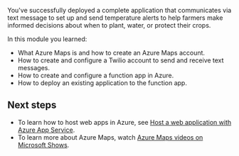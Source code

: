 You've successfully deployed a complete application that communicates via text message to set up and send temperature alerts to help farmers make informed decisions about when to plant, water, or protect their crops.

In this module you learned:

* What Azure Maps is and how to create an Azure Maps account.
* How to create and configure a Twilio account to send and receive text messages.
* How to create and configure a function app in Azure.
* How to deploy an existing application to the function app.

## Next steps

* To learn how to host web apps in Azure, see [Host a web application with Azure App Service](/training/modules/host-a-web-app-with-azure-app-service/?azure-portal=true).
* To learn more about Azure Maps, watch [Azure Maps videos on Microsoft Shows](/shows/browse).

